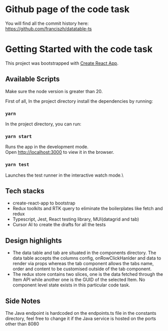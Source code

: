 # Github page of the code task

You will find all the commit history here: https://github.com/franciszh/datatable-ts


# Getting Started with the code task

This project was bootstrapped with [Create React App](https://github.com/facebook/create-react-app).

## Available Scripts

Make sure the node version is greater than 20.

First of all, In the project directory install the dependencies by running:

### `yarn`

In the project directory, you can run:

### `yarn start`

Runs the app in the development mode.\
Open [http://localhost:3000](http://localhost:3000) to view it in the browser.


### `yarn test`

Launches the test runner in the interactive watch mode.\

## Tech stacks
- create-react-app to bootstrap
- Redux toolkits and RTK query to eliminate the boilerplates like fetch and redux
- Typescript, Jest, React testing library, MUI(datagrid and tab)
- Cursor AI to create the drafts for all the tests

## Design highlights
- The data table and tab are situated in the components directory. The data table accepts the columns config, onRowClickHanlder and data to render via props whereas the tab component allows the tabs name, order and content to be customised outside of the tab component.
- The redux store contains two slices, one is the data fetched through the Item API while another one is the GUID of the selected Item. No component level state exists in this particular code task.


## Side Notes
The Java endpoint is hardcoded on the endpoints.ts file in the constants directory, feel free to change it if the Java service is hosted on the ports other than 8080